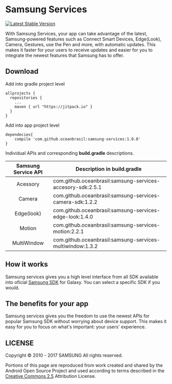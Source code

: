 # Samsung Services

[![Latest Stable Version](https://img.shields.io/badge/version-1.0.0-green.svg)](http://developer.samsung.com/galaxy/accessory)

With Samsung Services, your app can take advantage of the latest, Samsung-powered features such as Connect Smart Devices, Edge(Look), Camera, Gestures, use the Pen and more, with automatic updates. This makes it faster for your users to receive updates and easier for you to integrate the newest features that Samsung has to offer.

## Download


Add into gradle project level

``` Gradle
allprojects {
  repositories {
    ...
    maven { url "https://jitpack.io" }
  }
}
```

Add into app project level

``` Gradle
dependecies{
    compile 'com.github.oceanbrasil:samsung-services:1.0.0'
}
```

Individual APIs and corresponding __build.gradle__ descriptions.

| Samsung Service API | Description in build.gradle  | 
|:-----:|---|
| Acessory   | com.github.oceanbrasil:samsung-services-accesory-sdk:2.5.1  |
| Camera     | com.github.oceanbrasil:samsung-services-camera-sdk:1.2.2    |
| Edge(look) | com.github.oceanbrasil:samsung-services-edge-look:1.4.0     |
| Motion     | com.github.oceanbrasil:samsung-services-motion:2.2.1        |
| MultiWindow| com.github.oceanbrasil:samsung-services-multiwindow:1.3.2   |


## How it works

Samsung services gives you a high level interface from all SDK available into oficial [Samsung SDK](http://developer.samsung.com/galaxy/sdks) for Galaxy. You can select a specific SDK if you would.

## The benefits for your app

Samsung services gives you the freedom to use the newest APIs for popular Samsung SDK without worrying about device support. This makes it easy for you to focus on what's important: your users' experience.

## LICENSE

Copyright © 2010 - 2017 SAMSUNG All rights reserved.

Portions of this page are reproduced from work created and shared by the Android Open Source Project and used according to terms described in the [Creative Commons 2.5](https://creativecommons.org/licenses/by/2.5/) Attribution License.
